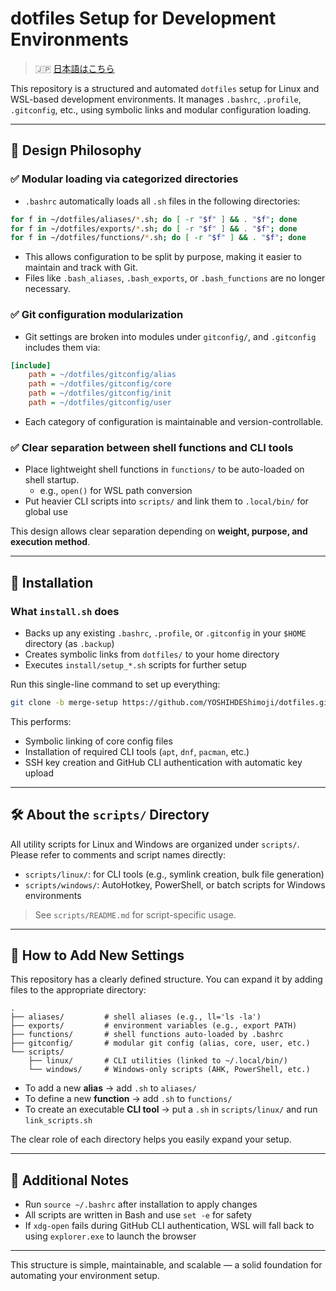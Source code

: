 # dotfiles Setup for Development Environments

> 🇯🇵 [日本語はこちら](./README.ja.md)

This repository is a structured and automated `dotfiles` setup for Linux and WSL-based development environments. It manages `.bashrc`, `.profile`, `.gitconfig`, etc., using symbolic links and modular configuration loading.

---

## 📌 Design Philosophy

### ✅ Modular loading via categorized directories
- `.bashrc` automatically loads all `.sh` files in the following directories:

```bash
for f in ~/dotfiles/aliases/*.sh; do [ -r "$f" ] && . "$f"; done
for f in ~/dotfiles/exports/*.sh; do [ -r "$f" ] && . "$f"; done
for f in ~/dotfiles/functions/*.sh; do [ -r "$f" ] && . "$f"; done
```

- This allows configuration to be split by purpose, making it easier to maintain and track with Git.
- Files like `.bash_aliases`, `.bash_exports`, or `.bash_functions` are no longer necessary.

### ✅ Git configuration modularization
- Git settings are broken into modules under `gitconfig/`, and `.gitconfig` includes them via:

```ini
[include]
    path = ~/dotfiles/gitconfig/alias
    path = ~/dotfiles/gitconfig/core
    path = ~/dotfiles/gitconfig/init
    path = ~/dotfiles/gitconfig/user
```

- Each category of configuration is maintainable and version-controllable.

### ✅ Clear separation between shell functions and CLI tools
- Place lightweight shell functions in `functions/` to be auto-loaded on shell startup.
  - e.g., `open()` for WSL path conversion
- Put heavier CLI scripts into `scripts/` and link them to `.local/bin/` for global use

This design allows clear separation depending on **weight, purpose, and execution method**.

---

## 🚀 Installation

### What `install.sh` does

- Backs up any existing `.bashrc`, `.profile`, or `.gitconfig` in your `$HOME` directory (as `.backup`)
- Creates symbolic links from `dotfiles/` to your home directory
- Executes `install/setup_*.sh` scripts for further setup

Run this single-line command to set up everything:

```bash
git clone -b merge-setup https://github.com/YOSHIHDEShimoji/dotfiles.git && cd dotfiles && bash install.sh
```

This performs:
- Symbolic linking of core config files
- Installation of required CLI tools (`apt`, `dnf`, `pacman`, etc.)
- SSH key creation and GitHub CLI authentication with automatic key upload

---

## 🛠 About the `scripts/` Directory

All utility scripts for Linux and Windows are organized under `scripts/`. Please refer to comments and script names directly:

- `scripts/linux/`: for CLI tools (e.g., symlink creation, bulk file generation)
- `scripts/windows/`: AutoHotkey, PowerShell, or batch scripts for Windows environments

> See `scripts/README.md` for script-specific usage.

---

## 🔧 How to Add New Settings

This repository has a clearly defined structure. You can expand it by adding files to the appropriate directory:

```
.
├── aliases/         # shell aliases (e.g., ll='ls -la')
├── exports/         # environment variables (e.g., export PATH)
├── functions/       # shell functions auto-loaded by .bashrc
├── gitconfig/       # modular git config (alias, core, user, etc.)
└── scripts/
    ├── linux/       # CLI utilities (linked to ~/.local/bin/)
    └── windows/     # Windows-only scripts (AHK, PowerShell, etc.)
```

- To add a new **alias** → add `.sh` to `aliases/`
- To define a new **function** → add `.sh` to `functions/`
- To create an executable **CLI tool** → put a `.sh` in `scripts/linux/` and run `link_scripts.sh`

The clear role of each directory helps you easily expand your setup.

---

## 🧠 Additional Notes

- Run `source ~/.bashrc` after installation to apply changes
- All scripts are written in Bash and use `set -e` for safety
- If `xdg-open` fails during GitHub CLI authentication, WSL will fall back to using `explorer.exe` to launch the browser

---

This structure is simple, maintainable, and scalable — a solid foundation for automating your environment setup.

